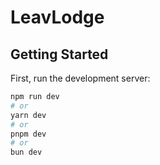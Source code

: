 # LeavLodge

## Getting Started

First, run the development server:

```bash
npm run dev
# or
yarn dev
# or
pnpm dev
# or
bun dev
```
 

